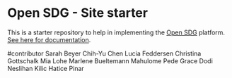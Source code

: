 # Open SDG - Site starter

This is a starter repository to help in implementing the [Open SDG](https://github.com/open-sdg/open-sdg) platform. [See here for documentation](https://open-sdg.readthedocs.io).

#contributor
    Sarah Beyer
    Chih-Yu Chen
    Lucia Feddersen
    Christina Gottschalk
    Mia Lohe
    Marlene Bueltemann
    Mahulome Pede
    Grace Dodi
    Neslihan Kilic
    Hatice Pinar
